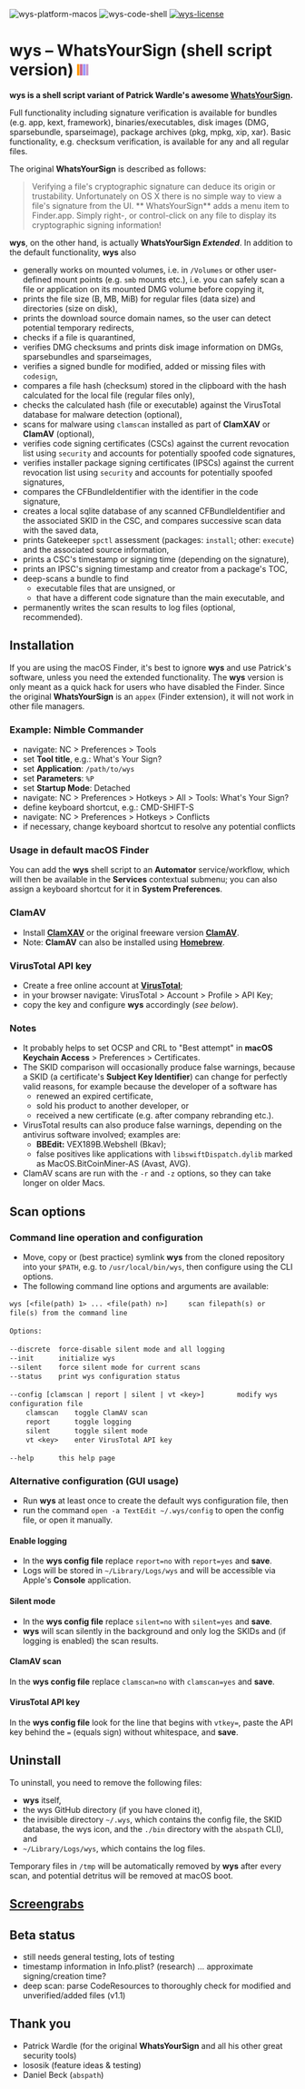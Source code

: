 ![wys-platform-macos](https://img.shields.io/badge/platform-macOS-lightgrey.svg)
![wys-code-shell](https://img.shields.io/badge/code-shell-yellow.svg)
[![wys-license](http://img.shields.io/badge/license-MIT+-blue.svg)](https://github.com/JayBrown/wys-WhatsYourSign-shell-script-version/blob/master/LICENSE)

# wys – WhatsYourSign (shell script version) <img src="https://github.com/JayBrown/wys-WhatsYourSign-shell-script-version/blob/master/img/jb-img.png" height="20px"/>

**wys is a shell script variant of Patrick Wardle's awesome [WhatsYourSign](https://github.com/objective-see/WhatsYourSign).**

Full functionality including signature verification is available for bundles (e.g. app, kext, framework), binaries/executables, disk images (DMG, sparsebundle, sparseimage), package archives (pkg, mpkg, xip, xar). Basic functionality, e.g. checksum verification, is available for any and all regular files.

The original **WhatsYourSign** is described as follows:

> Verifying a file's cryptographic signature can deduce its origin or trustability. Unfortunately on OS X there is no simple way to view a file's signature from the UI. ** WhatsYourSign** adds a menu item to Finder.app. Simply right-, or control-click on any file to display its cryptographic signing information!

**wys**, on the other hand, is actually **WhatsYourSign** ***Extended***. In addition to the default functionality, **wys** also

* generally works on mounted volumes, i.e. in `/Volumes` or other user-defined mount points (e.g. `smb` mounts etc.), i.e. you can safely scan a file or application on its mounted DMG volume before copying it,
* prints the file size (B, MB, MiB) for regular files (data size) and directories (size on disk),
* prints the download source domain names, so the user can detect potential temporary redirects,
* checks if a file is quarantined,
* verifies DMG checksums and prints disk image information on DMGs, sparsebundles and sparseimages,
* verifies a signed bundle for modified, added or missing files with `codesign`,
* compares a file hash (checksum) stored in the clipboard with the hash calculated for the local file (regular files only),
* checks the calculated hash (file or executable) against the VirusTotal database for malware detection (optional),
* scans for malware using `clamscan` installed as part of **ClamXAV** or **ClamAV** (optional),
* verifies code signing certificates (CSCs) against the current revocation list using `security` and accounts for potentially spoofed code signatures,
* verifies installer package signing certificates (IPSCs) against the current revocation list using `security` and accounts for potentially spoofed signatures,
* compares the CFBundleIdentifier with the identifier in the code signature,
* creates a local sqlite database of any scanned CFBundleIdentifier and the associated SKID in the CSC, and compares successive scan data with the saved data,
* prints Gatekeeper `spctl` assessment (packages: `install`; other: `execute`) and the associated source information,
* prints a CSC's timestamp or signing time (depending on the signature),
* prints an IPSC's signing timestamp and creator from a package's TOC,
* deep-scans a bundle to find
  * executable files that are unsigned, or
  * that have a different code signature than the main executable, and
* permanently writes the scan results to log files (optional, recommended).

## Installation
If you are using the macOS Finder, it's best to ignore **wys** and use Patrick's software, unless you need the extended functionality. The **wys** version is only meant as a quick hack for users who have disabled the Finder. Since the original **WhatsYourSign** is an `appex` (Finder extension), it will not work in other file managers.

### Example: Nimble Commander
* navigate: NC > Preferences > Tools
* set **Tool title**, e.g.: What's Your Sign?
* set **Application**: `/path/to/wys`
* set **Parameters**: `%P`
* set **Startup Mode**: Detached
* navigate: NC > Preferences > Hotkeys > All > Tools: What's Your Sign?
* define keyboard shortcut, e.g.: CMD-SHIFT-S
* navigate: NC > Preferences > Hotkeys > Conflicts
* if necessary, change keyboard shortcut to resolve any potential conflicts

### Usage in default macOS Finder
You can add the **wys** shell script to an **Automator** service/workflow, which will then be available in the **Services** contextual submenu; you can also assign a keyboard shortcut for it in **System Preferences**.

### ClamAV
* Install **[ClamXAV](https://www.clamxav.com)** or the original freeware version **[ClamAV](https://www.clamav.net)**.
* Note: **ClamAV** can also be installed using **[Homebrew](https://brew.sh)**.

### VirusTotal API key
* Create a free online account at **[VirusTotal](https://www.virustotal.com)**;
* in your browser navigate: VirusTotal > Account > Profile > API Key;
* copy the key and configure **wys** accordingly (*see below*).

### Notes
* It probably helps to set OCSP and CRL to "Best attempt" in **macOS Keychain Access** > Preferences > Certificates.
* The SKID comparison will occasionally produce false warnings, because a SKID (a certificate's **Subject Key Identifier**) can change for perfectly valid reasons, for example because the developer of a software has
  * renewed an expired certificate,
  * sold his product to another developer, or
  * received a new certificate (e.g. after company rebranding etc.).
* VirusTotal results can also produce false warnings, depending on the antivirus software involved; examples are:
  * **BBEdit:** VEX189B.Webshell (Bkav);
  * false positives like applications with `libswiftDispatch.dylib` marked as MacOS.BitCoinMiner-AS (Avast, AVG).
* ClamAV scans are run with the `-r` and `-z` options, so they can take longer on older Macs.

## Scan options

### Command line operation and configuration
* Move, copy or (best practice) symlink **wys** from the cloned repository into your `$PATH`, e.g. to `/usr/local/bin/wys`, then configure using the CLI options.
* The following command line options and arguments are available:

```
wys [<file(path) 1> ... <file(path) n>]		scan filepath(s) or file(s) from the command line

Options:

--discrete	force-disable silent mode and all logging
--init		initialize wys
--silent	force silent mode for current scans
--status	print wys configuration status

--config [clamscan | report | silent | vt <key>]		modify wys configuration file
	clamscan	toggle ClamAV scan
	report		toggle logging
	silent		toggle silent mode
	vt <key>	enter VirusTotal API key

--help		this help page
```

### Alternative configuration (GUI usage)
* Run **wys** at least once to create the default wys configuration file, then
* run the command `open -a TextEdit ~/.wys/config` to open the config file, or open it manually.

#### Enable logging
* In the **wys config file** replace `report=no` with `report=yes` and **save**.
* Logs will be stored in `~/Library/Logs/wys` and will be accessible via Apple's **Console** application.

#### Silent mode
* In the **wys config file** replace `silent=no` with `silent=yes` and **save**.
* **wys** will scan silently in the background and only log the SKIDs and (if logging is enabled) the scan results.

#### ClamAV scan
In the **wys config file** replace `clamscan=no` with `clamscan=yes` and **save**.

#### VirusTotal API key
In the **wys config file** look for the line that begins with `vtkey=`, paste the API key behind the `=` (equals sign) without whitespace, and **save**.

## Uninstall
To uninstall, you need to remove the following files:

* **wys** itself,
* the wys GitHub directory (if you have cloned it),
* the invisible directory `~/.wys`, which contains the config file, the SKID database, the wys icon, and the `./bin` directory with the `abspath` CLI), and
* `~/Library/Logs/wys`, which contains the log files.

Temporary files in `/tmp` will be automatically removed by **wys** after every scan, and potential detritus will be removed at macOS boot.

## [Screengrabs](https://github.com/JayBrown/wys-WhatsYourSign-shell-script-version/blob/master/screengrabs.md)

## Beta status
* still needs general testing, lots of testing
* timestamp information in Info.plist? (research) … approximate signing/creation time?
* deep scan: parse CodeResources to thoroughly check for modified and unverified/added files (v1.1)

## Thank you
* Patrick Wardle (for the original **WhatsYourSign** and all his other great security tools)
* lososik (feature ideas & testing)
* Daniel Beck (`abspath`)
